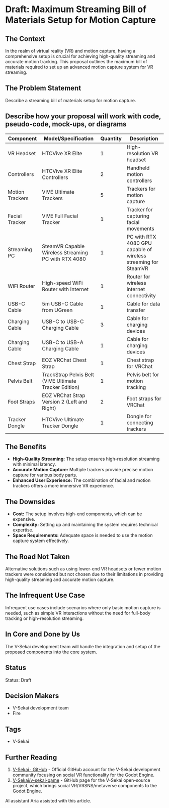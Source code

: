 # Draft: Maximum Streaming Bill of Materials Setup for Motion Capture

## The Context

In the realm of virtual reality (VR) and motion capture, having a comprehensive setup is crucial for achieving high-quality streaming and accurate motion tracking. This proposal outlines the maximum bill of materials required to set up an advanced motion capture system for VR streaming.

## The Problem Statement

Describe a streaming bill of materials setup for motion capture.

## Describe how your proposal will work with code, pseudo-code, mock-ups, or diagrams

| **Component**   | **Model/Specification**                                | **Quantity** | **Description**                                                |
| --------------- | ------------------------------------------------------ | ------------ | -------------------------------------------------------------- |
| VR Headset      | HTCVive XR Elite                                       | 1            | High-resolution VR headset                                     |
| Controllers     | HTCVive XR Elite Controllers                           | 2            | Handheld motion controllers                                    |
| Motion Trackers | VIVE Ultimate Trackers                                 | 5            | Trackers for motion capture                                    |
| Facial Tracker  | VIVE Full Facial Tracker                               | 1            | Tracker for capturing facial movements                         |
| Streaming PC    | SteamVR Capable Wireless Streaming PC with RTX 4080    | 1            | PC with RTX 4080 GPU capable of wireless streaming for SteamVR |
| WiFi Router     | High-speed WiFi Router with Internet                   | 1            | Router for wireless internet connectivity                      |
| USB-C Cable     | 5m USB-C Cable from UGreen                             | 1            | Cable for data transfer                                        |
| Charging Cable  | USB-C to USB-C Charging Cable                          | 3            | Cable for charging devices                                     |
| Charging Cable  | USB-C to USB-A Charging Cable                          | 1            | Cable for charging devices                                     |
| Chest Strap     | EOZ VRChat Chest Strap                                 | 1            | Chest strap for VRChat                                         |
| Pelvis Belt     | TrackStrap Pelvis Belt (VIVE Ultimate Tracker Edition) | 1            | Pelvis belt for motion tracking                                |
| Foot Straps     | EOZ VRChat Strap Version 2 (Left and Right)            | 2            | Foot straps for VRChat                                         |
| Tracker Dongle  | HTCVive Ultimate Tracker Dongle                        | 1            | Dongle for connecting trackers                                 |

## The Benefits

- **High-Quality Streaming:** The setup ensures high-resolution streaming with minimal latency.
- **Accurate Motion Capture:** Multiple trackers provide precise motion capture for various body parts.
- **Enhanced User Experience:** The combination of facial and motion trackers offers a more immersive VR experience.

## The Downsides

- **Cost:** The setup involves high-end components, which can be expensive.
- **Complexity:** Setting up and maintaining the system requires technical expertise.
- **Space Requirements:** Adequate space is needed to use the motion capture system effectively.

## The Road Not Taken

Alternative solutions such as using lower-end VR headsets or fewer motion trackers were considered but not chosen due to their limitations in providing high-quality streaming and accurate motion capture.

## The Infrequent Use Case

Infrequent use cases include scenarios where only basic motion capture is needed, such as simple VR interactions without the need for full-body tracking or high-resolution streaming.

## In Core and Done by Us

The V-Sekai development team will handle the integration and setup of the proposed components into the core system.

## Status

Status: Draft <!-- Draft | Proposed | Rejected | Accepted | Deprecated | Superseded by -->

## Decision Makers

- V-Sekai development team
- Fire

## Tags

- V-Sekai

## Further Reading

1. [V-Sekai · GitHub](https://github.com/v-sekai) - Official GitHub account for the V-Sekai development community focusing on social VR functionality for the Godot Engine.
2. [V-Sekai/v-sekai-game](https://github.com/v-sekai/v-sekai-game) - GitHub page for the V-Sekai open-source project, which brings social VR/VRSNS/metaverse components to the Godot Engine.

AI assistant Aria assisted with this article.
